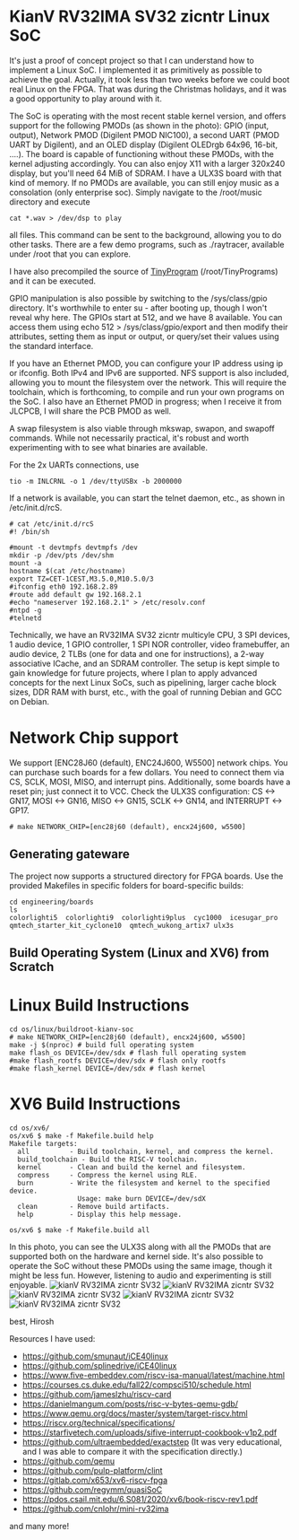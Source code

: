 KianV RV32IMA SV32 zicntr Linux SoC
====================================

It's just a proof of concept project so that I can understand how to implement a Linux SoC.
I implemented it as primitively as possible to achieve the goal. Actually,
it took less than two weeks before we could boot real Linux on the FPGA. That was during the Christmas holidays,
and it was a good opportunity to play around with it.

The SoC is operating with the most recent stable kernel version,
and offers support for the following PMODs (as shown in the photo): GPIO (input, output),
Network PMOD (Digilent PMOD NIC100), a second UART (PMOD UART by Digilent), and an OLED display (Digilent OLEDrgb 64x96, 16-bit, ....).
The board is capable of functioning without these PMODs, with the kernel adjusting accordingly.
You can also enjoy X11 with a larger 320x240 display, but you'll need 64 MiB of SDRAM. I have a ULX3S board with that kind of memory.
If no PMODs are available, you can still enjoy music as a consolation (only enterprise soc). Simply
navigate to the /root/music directory and execute

```
cat *.wav > /dev/dsp to play
```
all files. This command can be sent to the background, allowing you to do other
tasks. There are a few demo programs, such as ./raytracer, available under
/root that you can explore.

I have also precompiled the source of [TinyProgram](https://github.com/BrunoLevy/TinyPrograms) (/root/TinyPrograms)
and it can be executed.

GPIO manipulation is also possible by switching to the /sys/class/gpio
directory. It's worthwhile to enter su - after booting up, though I won't
reveal why here. The GPIOs start at 512, and we have 8 available. You can
access them using echo 512 > /sys/class/gpio/export and then modify their
attributes, setting them as input or output, or query/set their values using
the standard interface.

If you have an Ethernet PMOD, you can configure your IP address using ip or
ifconfig. Both IPv4 and IPv6 are supported. NFS support is also included,
allowing you to mount the filesystem over the network. This will require the
toolchain, which is forthcoming, to compile and run your own programs on the
SoC.
I also have an Ethernet PMOD in progress; when I receive it from JLCPCB,
I will share the PCB PMOD as well.

A swap filesystem is also viable through mkswap, swapon, and swapoff commands.
While not necessarily practical, it's robust and worth experimenting with to
see what binaries are available.

For the 2x UARTs connections, use
```
tio -m INLCRNL -o 1 /dev/ttyUSBx -b 2000000
```
If a network is available, you can start the
telnet daemon, etc., as shown in /etc/init.d/rcS.

```
# cat /etc/init.d/rcS
#! /bin/sh

#mount -t devtmpfs devtmpfs /dev
mkdir -p /dev/pts /dev/shm
mount -a
hostname $(cat /etc/hostname)
export TZ=CET-1CEST,M3.5.0,M10.5.0/3
#ifconfig eth0 192.168.2.89
#route add default gw 192.168.2.1
#echo "nameserver 192.168.2.1" > /etc/resolv.conf
#ntpd -g
#telnetd
```

Technically, we have an
RV32IMA SV32 zicntr multicyle CPU, 3 SPI devices, 1 audio device, 1 GPIO controller, 1 SPI NOR
controller, video framebuffer, an audio device, 2 TLBs (one for data and one for instructions), a
2-way associative ICache, and an SDRAM controller. The setup is kept simple to
gain knowledge for future projects, where I plan to apply advanced concepts for
the next Linux SoCs, such as pipelining, larger cache block sizes, DDR RAM with
burst, etc., with the goal of running Debian and GCC on Debian.

Network Chip support
====================
We support [ENC28J60 (default), ENC24J600, W5500] network chips. You can
purchase such boards for a few dollars. You need to connect them via CS, SCLK,
MOSI, MISO, and interrupt pins. Additionally, some boards have a reset
pin; just connect it to VCC. Check the ULX3S configuration: CS <->
GN17, MOSI <-> GN16, MISO <-> GN15, SCLK <-> GN14, and INTERRUPT <-> GP17.
```
# make NETWORK_CHIP=[enc28j60 (default), encx24j600, w5500]
```

Generating gateware
---------------------
The project now supports a structured directory for FPGA boards. Use the provided Makefiles in specific folders for board-specific builds:
```
cd engineering/boards
ls
colorlighti5  colorlighti9  colorlighti9plus  cyc1000  icesugar_pro  qmtech_starter_kit_cyclone10  qmtech_wukong_artix7 ulx3s
```

Build Operating System (Linux and XV6) from Scratch
---------------------------------------------------
Linux Build Instructions
========================
```
cd os/linux/buildroot-kianv-soc
# make NETWORK_CHIP=[enc28j60 (default), encx24j600, w5500]
make -j $(nproc) # build full operating system
make flash_os DEVICE=/dev/sdx # flash full operating system
#make flash_rootfs DEVICE=/dev/sdx # flash only rootfs
#make flash_kernel DEVICE=/dev/sdx # flash kernel
```
XV6 Build Instructions
======================
```
cd os/xv6/
os/xv6 $ make -f Makefile.build help
Makefile targets:
  all          - Build toolchain, kernel, and compress the kernel.
  build_toolchain - Build the RISC-V toolchain.
  kernel       - Clean and build the kernel and filesystem.
  compress     - Compress the kernel using RLE.
  burn         - Write the filesystem and kernel to the specified device.
                 Usage: make burn DEVICE=/dev/sdX
  clean        - Remove build artifacts.
  help         - Display this help message.

os/xv6 $ make -f Makefile.build all
```


In this photo, you can see the ULX3S along with all the PMODs that are
supported both on the hardware and kernel side. It's also possible to operate
the SoC without these PMODs using the same image, though it might be less fun.
However, listening to audio and experimenting is still enjoyable.
![kianV RV32IMA zicntr SV32](console.png "KianV RV32IMA zicntr zicsr zifencei sstc SV32")
![kianV RV32IMA zicntr SV32](xv6_console.png "KianV RV32IMA zicntr zicsr zifencei sstc SV32")
![kianV RV32IMA zicntr SV32](kianv_sv32_rv32ima.png "KianV RV32IMA zicntr zicsr zifencei sstc SV32")
![kianV RV32IMA zicntr SV32](enterprise_soc.jpg "KianV RV32IMA zicntr zicsr zifencei sstc SV32")
![kianV RV32IMA zicntr SV32](network_chips.jpg "KianV RV32IMA zicntr zicsr zifencei sstc SV32")

best,
Hirosh

Resources I have used:

- https://github.com/smunaut/iCE40linux
- https://github.com/splinedrive/iCE40linux
- https://www.five-embeddev.com/riscv-isa-manual/latest/machine.html
- https://courses.cs.duke.edu/fall22/compsci510/schedule.html
- https://github.com/jameslzhu/riscv-card
- https://danielmangum.com/posts/risc-v-bytes-qemu-gdb/
- https://www.qemu.org/docs/master/system/target-riscv.html
- https://riscv.org/technical/specifications/
- https://starfivetech.com/uploads/sifive-interrupt-cookbook-v1p2.pdf
- https://github.com/ultraembedded/exactstep
  (It was very educational, and I was able to compare it with the specification directly.)
- https://github.com/qemu
- https://github.com/pulp-platform/clint
- https://gitlab.com/x653/xv6-riscv-fpga
- https://github.com/regymm/quasiSoC
- https://pdos.csail.mit.edu/6.S081/2020/xv6/book-riscv-rev1.pdf
- https://github.com/cnlohr/mini-rv32ima

and many more!
